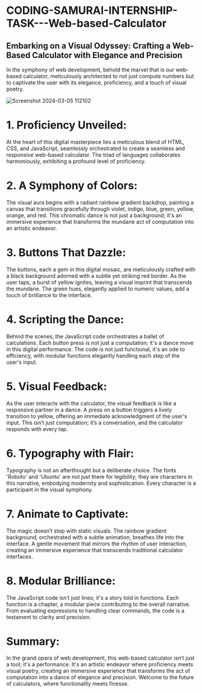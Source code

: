 # CODING-SAMURAI-INTERNSHIP-TASK---Web-based-Calculator
## Embarking on a Visual Odyssey: Crafting a Web-Based Calculator with Elegance and Precision

In the symphony of web development, behold the marvel that is our web-based calculator, meticulously architected to not just compute numbers but to captivate the user with its elegance, proficiency, and a touch of visual poetry.


![Screenshot 2024-03-05 112102](https://github.com/Shivam143bit/CODING-SAMURAI-INTERNSHIP-TASK---Web-based-Calculator/assets/85752605/8b0cdfb3-b9b5-4988-8717-a7ff14cb48ef)

# 1. Proficiency Unveiled:

At the heart of this digital masterpiece lies a meticulous blend of HTML, CSS, and JavaScript, seamlessly orchestrated to create a seamless and responsive web-based calculator. The triad of languages collaborates harmoniously, exhibiting a profound level of proficiency.

# 2. A Symphony of Colors:

The visual aura begins with a radiant rainbow gradient backdrop, painting a canvas that transitions gracefully through violet, indigo, blue, green, yellow, orange, and red. This chromatic dance is not just a background; it's an immersive experience that transforms the mundane act of computation into an artistic endeavor.

# 3. Buttons That Dazzle:

The buttons, each a gem in this digital mosaic, are meticulously crafted with a black background adorned with a subtle yet striking red border. As the user taps, a burst of yellow ignites, leaving a visual imprint that transcends the mundane. The green hues, elegantly applied to numeric values, add a touch of brilliance to the interface.

# 4. Scripting the Dance:

Behind the scenes, the JavaScript code orchestrates a ballet of calculations. Each button press is not just a computation; it's a dance move in this digital performance. The code is not just functional; it's an ode to efficiency, with modular functions elegantly handling each step of the user's input.

# 5. Visual Feedback:

As the user interacts with the calculator, the visual feedback is like a responsive partner in a dance. A press on a button triggers a lively transition to yellow, offering an immediate acknowledgment of the user's input. This isn’t just computation; it’s a conversation, and the calculator responds with every tap.

# 6. Typography with Flair:

Typography is not an afterthought but a deliberate choice. The fonts 'Roboto' and 'Ubuntu' are not just there for legibility; they are characters in this narrative, embodying modernity and sophistication. Every character is a participant in the visual symphony.

# 7. Animate to Captivate:

The magic doesn’t stop with static visuals. The rainbow gradient background, orchestrated with a subtle animation, breathes life into the interface. A gentle movement that mirrors the rhythm of user interaction, creating an immersive experience that transcends traditional calculator interfaces.

# 8. Modular Brilliance:


The JavaScript code isn’t just lines; it's a story told in functions. Each function is a chapter, a modular piece contributing to the overall narrative. From evaluating expressions to handling clear commands, the code is a testament to clarity and precision.

# Summary:
In the grand opera of web development, this web-based calculator isn’t just a tool; it's a performance. It's an artistic endeavor where proficiency meets visual poetry, creating an immersive experience that transforms the act of computation into a dance of elegance and precision. Welcome to the future of calculators, where functionality meets finesse.
